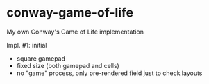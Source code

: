 # conway-game-of-life
My own Conway's Game of Life implementation

Impl. #1: initial
- square gamepad
- fixed size (both gamepad and cells)
- no "game" process, only pre-rendered field just to check layouts
